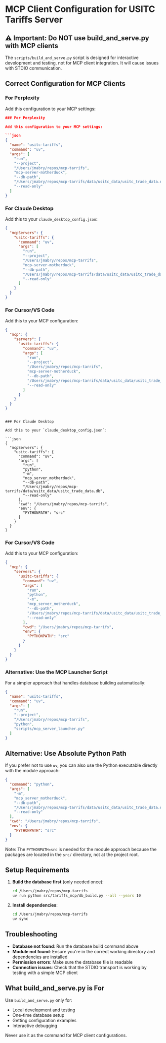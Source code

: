 # MCP Client Configuration for USITC Tariffs Server

## ⚠️ Important: Do NOT use build_and_serve.py with MCP clients

The `scripts/build_and_serve.py` script is designed for interactive development and testing, not for MCP client integration. It will cause issues with STDIO communication.

## Correct Configuration for MCP Clients

### For Perplexity

Add this configuration to your MCP settings:

```json
### For Perplexity

Add this configuration to your MCP settings:

```json
{
  "name": "usitc-tariffs",
  "command": "uv",
  "args": [
    "run",
    "--project",
    "/Users/jmabry/repos/mcp-tarrifs",
    "mcp-server-motherduck",
    "--db-path",
    "/Users/jmabry/repos/mcp-tarrifs/data/usitc_data/usitc_trade_data.db",
    "--read-only"
  ]
}
```

### For Claude Desktop

Add this to your `claude_desktop_config.json`:

```json
{
  "mcpServers": {
    "usitc-tariffs": {
      "command": "uv",
      "args": [
        "run",
        "--project",
        "/Users/jmabry/repos/mcp-tarrifs",
        "mcp-server-motherduck",
        "--db-path",
        "/Users/jmabry/repos/mcp-tarrifs/data/usitc_data/usitc_trade_data.db",
        "--read-only"
      ]
    }
  }
}
```

### For Cursor/VS Code

Add this to your MCP configuration:

```json
{
  "mcp": {
    "servers": {
      "usitc-tariffs": {
        "command": "uv",
        "args": [
          "run",
          "--project",
          "/Users/jmabry/repos/mcp-tarrifs",
          "mcp-server-motherduck",
          "--db-path",
          "/Users/jmabry/repos/mcp-tarrifs/data/usitc_data/usitc_trade_data.db",
          "--read-only"
        ]
      }
    }
  }
}
```
```

### For Claude Desktop

Add this to your `claude_desktop_config.json`:

```json
{
  "mcpServers": {
    "usitc-tariffs": {
      "command": "uv",
      "args": [
        "run",
        "python",
        "-m",
        "mcp_server_motherduck",
        "--db-path",
        "/Users/jmabry/repos/mcp-tarrifs/data/usitc_data/usitc_trade_data.db",
        "--read-only"
      ],
      "cwd": "/Users/jmabry/repos/mcp-tarrifs",
      "env": {
        "PYTHONPATH": "src"
      }
    }
  }
}
```

### For Cursor/VS Code

Add this to your MCP configuration:

```json
{
  "mcp": {
    "servers": {
      "usitc-tariffs": {
        "command": "uv",
        "args": [
          "run",
          "python",
          "-m",
          "mcp_server_motherduck",
          "--db-path",
          "/Users/jmabry/repos/mcp-tarrifs/data/usitc_data/usitc_trade_data.db",
          "--read-only"
        ],
        "cwd": "/Users/jmabry/repos/mcp-tarrifs",
        "env": {
          "PYTHONPATH": "src"
        }
      }
    }
  }
}
```

### Alternative: Use the MCP Launcher Script

For a simpler approach that handles database building automatically:

```json
{
  "name": "usitc-tariffs",
  "command": "uv",
  "args": [
    "run",
    "--project",
    "/Users/jmabry/repos/mcp-tarrifs",
    "python",
    "scripts/mcp_server_launcher.py"
  ]
}
```

## Alternative: Use Absolute Python Path

If you prefer not to use `uv`, you can also use the Python executable directly with the module approach:

```json
{
  "command": "python",
  "args": [
    "-m",
    "mcp_server_motherduck",
    "--db-path",
    "/Users/jmabry/repos/mcp-tarrifs/data/usitc_data/usitc_trade_data.db",
    "--read-only"
  ],
  "cwd": "/Users/jmabry/repos/mcp-tarrifs",
  "env": {
    "PYTHONPATH": "src"
  }
}
```

Note: The `PYTHONPATH=src` is needed for the module approach because the packages are located in the `src/` directory, not at the project root.

## Setup Requirements

1. **Build the database first** (only needed once):
   ```bash
   cd /Users/jmabry/repos/mcp-tarrifs
   uv run python src/tariffs_mcp/db_build.py --all --years 10
   ```

2. **Install dependencies**:
   ```bash
   cd /Users/jmabry/repos/mcp-tarrifs
   uv sync
   ```

## Troubleshooting

- **Database not found**: Run the database build command above
- **Module not found**: Ensure you're in the correct working directory and dependencies are installed
- **Permission errors**: Make sure the database file is readable
- **Connection issues**: Check that the STDIO transport is working by testing with a simple MCP client

## What build_and_serve.py is For

Use `build_and_serve.py` only for:
- Local development and testing
- One-time database setup
- Getting configuration examples
- Interactive debugging

Never use it as the command for MCP client configurations.
